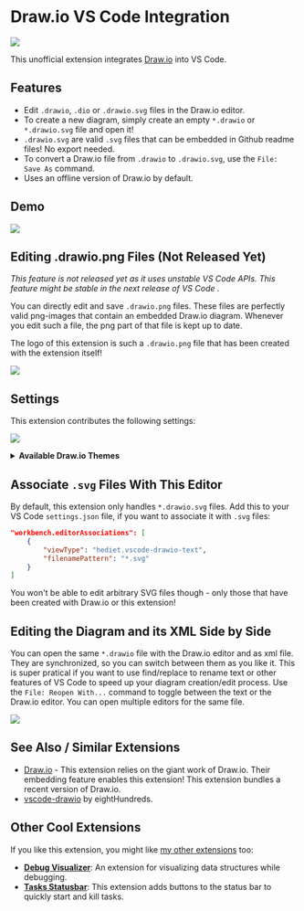 # Draw.io VS Code Integration

[![](https://img.shields.io/twitter/follow/hediet_dev.svg?style=social)](https://twitter.com/intent/follow?screen_name=hediet_dev)

This unofficial extension integrates [Draw.io](https://app.diagrams.net/) into VS Code.

## Features

-   Edit `.drawio`, `.dio` or `.drawio.svg` files in the Draw.io editor.
-   To create a new diagram, simply create an empty `*.drawio` or `*.drawio.svg` file and open it!
-   `.drawio.svg` are valid `.svg` files that can be embedded in Github readme files! No export needed.
-   To convert a Draw.io file from `.drawio` to `.drawio.svg`, use the `File: Save As` command.
-   Uses an offline version of Draw.io by default.

## Demo

![](./docs/demo.gif)

## Editing .drawio.png Files (Not Released Yet)

_This feature is not released yet as it uses unstable VS Code APIs. This feature might be stable in the next release of VS Code ._

You can directly edit and save `.drawio.png` files.
These files are perfectly valid png-images that contain an embedded Draw.io diagram.
Whenever you edit such a file, the png part of that file is kept up to date.

The logo of this extension is such a `.drawio.png` file that has been created with the extension itself!

![](./docs/drawio-png.gif)

## Settings

This extension contributes the following settings:

![](./docs/settings.png)

<details>
    <summary><b>Available Draw.io Themes</b></summary>
    <!-- Please use HTML syntax here so that it works for Github and mkdocs -->
    <ul>
        <li><p>Theme "atlas"</p><img src="docs/theme-atlas.png" alt="atlas" width="800"></li>
        <li><p>Theme "Kennedy"</p><img src="docs/theme-Kennedy.png" alt="Kennedy" width="800"></li>
        <li><p>Theme "min"</p><img src="docs/theme-min.png" alt="min" width="800"</li>
        <li><p>Theme "dark"</p><img src="docs/theme-dark.png" alt="dark" width="800"></li>
    </ul>
</details>

## Associate `.svg` Files With This Editor

By default, this extension only handles `*.drawio.svg` files.
Add this to your VS Code `settings.json` file, if you want to associate it with `.svg` files:

```json
"workbench.editorAssociations": [
    {
        "viewType": "hediet.vscode-drawio-text",
        "filenamePattern": "*.svg"
    }
]
```

You won't be able to edit arbitrary SVG files though - only those that have been created with Draw.io or this extension!

## Editing the Diagram and its XML Side by Side

You can open the same `*.drawio` file with the Draw.io editor and as xml file.
They are synchronized, so you can switch between them as you like it.
This is super pratical if you want to use find/replace to rename text or other features of VS Code to speed up your diagram creation/edit process.
Use the `File: Reopen With...` command to toggle between the text or the Draw.io editor. You can open multiple editors for the same file.

![](./docs/drawio-xml.gif)

## See Also / Similar Extensions

-   [Draw.io](https://app.diagrams.net/) - This extension relies on the giant work of Draw.io. Their embedding feature enables this extension! This extension bundles a recent version of Draw.io.
-   [vscode-drawio](https://github.com/eightHundreds/vscode-drawio) by eightHundreds.

## Other Cool Extensions

If you like this extension, you might like [my other extensions](https://marketplace.visualstudio.com/search?term=henning%20dieterichs&target=VSCode) too:

-   **[Debug Visualizer](https://marketplace.visualstudio.com/items?itemName=hediet.debug-visualizer)**: An extension for visualizing data structures while debugging.
-   **[Tasks Statusbar](https://marketplace.visualstudio.com/items?itemName=hediet.tasks-statusbar)**: This extension adds buttons to the status bar to quickly start and kill tasks.
